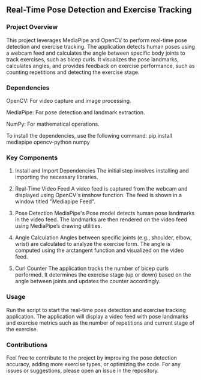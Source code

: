 ## Real-Time Pose Detection and Exercise Tracking

### Project Overview
This project leverages MediaPipe and OpenCV to perform real-time pose detection and exercise tracking. The application detects human poses using a webcam feed and calculates the angle between specific body joints to track exercises, such as bicep curls. It visualizes the pose landmarks, calculates angles, and provides feedback on exercise performance, such as counting repetitions and detecting the exercise stage.

### Dependencies
OpenCV: For video capture and image processing.

MediaPipe: For pose detection and landmark extraction.

NumPy: For mathematical operations.


To install the dependencies, use the following command:
pip install mediapipe opencv-python numpy

### Key Components
1. Install and Import Dependencies
The initial step involves installing and importing the necessary libraries.

2. Real-Time Video Feed
A video feed is captured from the webcam and displayed using OpenCV's imshow function. The feed is shown in a window titled "Mediapipe Feed".

3. Pose Detection
MediaPipe's Pose model detects human pose landmarks in the video feed. The landmarks are then rendered on the video feed using MediaPipe’s drawing utilities.

4. Angle Calculation
Angles between specific joints (e.g., shoulder, elbow, wrist) are calculated to analyze the exercise form. The angle is computed using the arctangent function and visualized on the video feed.

5. Curl Counter
The application tracks the number of bicep curls performed. It determines the exercise stage (up or down) based on the angle between joints and updates the counter accordingly.


### Usage
Run the script to start the real-time pose detection and exercise tracking application. The application will display a video feed with pose landmarks and exercise metrics such as the number of repetitions and current stage of the exercise.

### Contributions
Feel free to contribute to the project by improving the pose detection accuracy, adding more exercise types, or optimizing the code. For any issues or suggestions, please open an issue in the repository.

